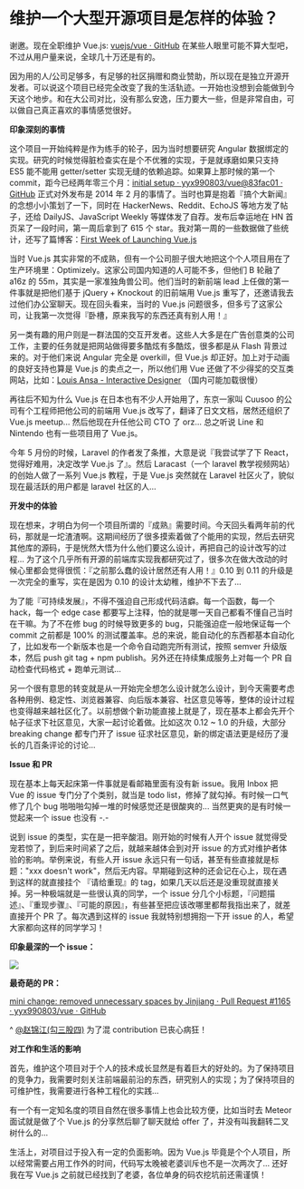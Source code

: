 # 维护一个大型开源项目是怎样的体验？

谢邀。现在全职维护 Vue.js: [vuejs/vue · GitHub](https://github.com/vuejs/vue) 在某些人眼里可能不算大型吧，不过从用户量来说，全球几十万还是有的。

因为用的人/公司足够多，有足够的社区捐赠和商业赞助，所以现在是独立开源开发者。可以说这个项目已经完全改变了我的生活轨迹。一开始也没想到会能做到今天这个地步。和在大公司对比，没有那么安逸，压力要大一些，但是非常自由，可以做自己真正喜欢的事情感觉很好。

**印象深刻的事情**

这个项目一开始纯粹是作为练手的轮子，因为当时想要研究 Angular 数据绑定的实现。研究的时候觉得脏检查实在是个不优雅的实现，于是就琢磨如果只支持 ES5 能不能用 getter/setter 实现无缝的依赖追踪。如果算上那时候的第一个 commit，距今已经两年零三个月：[initial setup · yyx990803/vue@83fac01 · GitHub](https://github.com/yyx990803/vue/commit/83fac017f96f34c92c3578796a7ddb443d4e1f17) 正式对外发布是 2014 年 2 月的事情了。当时也算是抱着『搞个大新闻』的念想小小策划了一下，同时在 HackerNews、Reddit、EchoJS 等地方发了帖子，还给 DailyJS、JavaScript Weekly 等媒体发了自荐。发布后幸运地在 HN 首页呆了一段时间，第一周后拿到了 615 个 star。我对第一周的一些数据做了些统计，还写了篇博客：[First Week of Launching Vue.js](http://blog.evanyou.me/2014/02/11/first-week-of-launching-an-oss-project/)

当时 Vue.js 其实非常的不成熟，但有一个公司胆子很大地把这个个人项目用在了生产环境里：Optimizely。这家公司国内知道的人可能不多，但他们 B 轮融了 a16z 的 55m，其实是一家准独角兽公司。他们当时的新前端 lead 上任做的第一件事就是把他们基于 jQuery + Knockout 的旧前端用 Vue.js 重写了，还邀请我去过他们办公室聊天。现在回头看来，当时的 Vue.js 问题很多，但多亏了这家公司，让我第一次觉得『卧槽，原来我写的东西还真有别人用！』

另一类有趣的用户则是一群法国的交互开发者。这些人大多是在广告创意类的公司工作，主要的任务就是把网站做得要多酷炫有多酷炫，很多都是从 Flash 背景过来的。对于他们来说 Angular 完全是 overkill，但 Vue.js 却正好。加上对于动画的良好支持也算是 Vue.js 的卖点之一，所以他们用 Vue 还做了不少得奖的交互类网站，比如：[Louis Ansa - Interactive Designer](http://louisansa.com/) （国内可能加载很慢）

再往后不知为什么 Vue.js 在日本也有不少人开始用了，东京一家叫 Cuusoo 的公司有个工程师把他公司的前端用 Vue.js 改写了，翻译了日文文档，居然还组织了 Vue.js meetup... 然后他现在升任他公司 CTO 了 orz... 总之听说 Line 和 Nintendo 也有一些项目用了 Vue.js。

今年 5 月份的时候，Laravel 的作者发了条推，大意是说『我尝试学了下 React，觉得好难用，决定改学 Vue.js 了』。然后 Laracast（一个 laravel 教学视频网站）的创始人做了一系列 Vue.js 教程，于是 Vue.js 突然就在 Laravel 社区火了，貌似现在最活跃的用户都是 laravel 社区的人...

**开发中的体验**

现在想来，才明白为何一个项目所谓的『成熟』需要时间。今天回头看两年前的代码，那就是一坨渣渣啊。这期间经历了很多摸索着做了个能用的实现，然后去研究其他库的源码，于是恍然大悟为什么他们要这么设计，再把自己的设计改写的过程... 为了这个几乎所有开源的前端库实现我都研究过了，很多次在做大改动的时候心里都会觉得很慌：『之前那么蠢的设计居然还有人用！』0.10 到 0.11 的升级是一次完全的重写，实在是因为 0.10 的设计太幼稚，维护不下去了...

为了能『可持续发展』，不得不强迫自己形成代码洁癖。每一个函数，每一个 hack，每一个 edge case 都要写上注释，怕的就是哪一天自己都看不懂自己当时在干嘛。为了不在修 bug 的时候导致更多的 bug，只能强迫症一般地保证每一个 commit 之前都是 100% 的测试覆盖率。总的来说，能自动化的东西都基本自动化了，比如发布一个新版本也是一个命令自动跑完所有测试，按照 semver 升级版本，然后 push git tag + npm publish。另外还在持续集成服务上对每一个 PR 自动检查代码格式 + 跑单元测试...

另一个很有意思的转变就是从一开始完全想怎么设计就怎么设计，到今天需要考虑各种用例、稳定性、浏览器兼容、向后版本兼容、社区意见等等，整体的设计过程也变得越来越社区化了。以前想做个新功能直接上就是了，现在基本上都会先开个帖子征求下社区意见，大家一起讨论着做。比如这次 0.12 ~ 1.0 的升级，大部分 breaking change 都专门开了 issue 征求社区意见，新的绑定语法更是经历了漫长的几百条评论的讨论...

**Issue 和 PR**

现在基本上每天起床第一件事就是看邮箱里面有没有新 issue。我用 Inbox 把 Vue 的 issue 专门分了个类别，就当是 todo list，修掉了就勾掉。有时候一口气修了几个 bug 啪啪啪勾掉一堆的时候感觉还是很酸爽的... 当然更爽的是有时候一觉起来一个 issue 也没有 -.-

说到 issue 的类型，实在是一把辛酸泪。刚开始的时候有人开个 issue 就觉得受宠若惊了，到后来时间紧了之后，就越来越体会到对开 issue 的方式对维护者体验的影响。举例来说，有些人开 issue 永远只有一句话，甚至有些直接就是标题："xxx doesn't work"，然后无内容。早期碰到这种的还会记在心上，现在遇到这样的就直接挂个 『请给重现』的 tag，如果几天以后还是没重现就直接关掉。另一种极端就是一些很认真的同学，一个 issue 分几个小标题，『问题描述』、『重现步骤』、『可能的原因』，有些甚至把应该改哪里都帮我指出来了，就差直接开个 PR 了。每次遇到这样的 issue 我就特别想拥抱一下开 issue 的人，希望大家都向这样的同学学习！

**印象最深的一个 issue：**

![](https://pic2.zhimg.com/871cf2299881bb625bb09358a15256a5_b.png)  

**最奇葩的 PR：**

[mini change: removed unnecessary spaces by Jinjiang · Pull Request #1165 · yyx990803/vue · GitHub](https://github.com/yyx990803/vue/pull/1165/files)

^ [@赵锦江(勾三股四)](//www.zhihu.com/people/afbd3234a10915bb3436d34e8be0fde9) 为了混 contribution 已丧心病狂！

**对工作和生活的影响**

首先，维护这个项目对于个人的技术成长显然是有着巨大的好处的。为了保持项目的竞争力，我需要时刻关注前端最前沿的东西，研究别人的实现；为了保持项目的可维护性，我需要进行各种工程化的实践...

有一个有一定知名度的项目自然在很多事情上也会比较方便，比如当时去 Meteor 面试就是做了个 Vue.js 的分享然后聊了聊天就给 offer 了，并没有叫我翻转二叉树什么的...

生活上，对项目过于投入有一定的负面影响。因为 Vue.js 毕竟是个个人项目，所以经常需要占用工作外的时间，代码写太晚被老婆训斥也不是一次两次了... 还好我在写 Vue.js 之前就已经找到了老婆，各位单身的码农挖坑前还需谨慎！